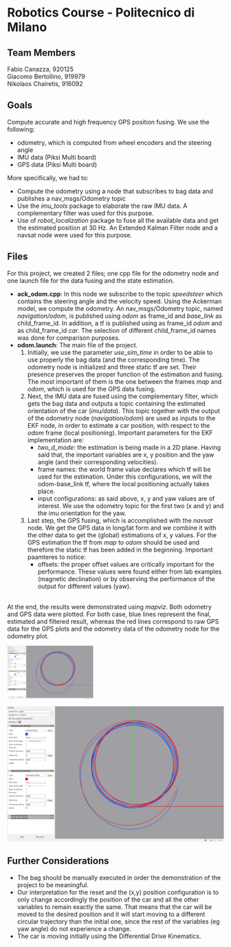 # Robotics Course - Politecnico di Milano

## Team Members
Fabio Canazza, 920125  
Giacomo Bertollino, 919979  
Nikolaos Chairetis, 916092

## Goals
Compute accurate and high frequency GPS position fusing. We use the following:
- odometry, which is computed from wheel encoders and the steering angle
- IMU data (Piksi Multi board)
- GPS data (Piksi Multi board)

More specifically, we had to:
- Compute the odometry using a node that subscribes to bag data and publishes a nav_msgs/Odometry topic
- Use the *imu_tools* package to elaborate the raw IMU data. A complementary filter was used for this purpose.
- Use of *robot_localization* package to fuse all the available data and get the estimated position at 30 Hz. An Extended Kalman Filter node and a navsat node were used for this purpose.

## Files
For this project, we created 2 files; one cpp file for the odometry node and one launch file for the data fusing and the state estimation.
- **ack_odom.cpp**:
In this node we subscribe to the topic *speedsteer* which contains the steering angle and the velocity speed. Using the Ackerman model, we compute the odometry.
An nav_msgs/Odometry topic, named *navigation/odom*, is published using *odom* as frame_id and *base_link* as child_frame_id. In addition, a tf is published using 
as frame_id *odom* and as child_frame_id *car*. The selection of different child_frame_id names was done for comparison purposes.
- **odom.launch**:
The main file of the project.
  1. Initially, we use the parameter *use_sim_time* in order to be able to use properly the bag data (and the corresponding time). The odometry node is initialized and three static tf are set. Their presence 
preserves the proper function of the estimation and fusing. The most important of them is the one between the frames *map* and *odom*, which is used for the GPS data fusing.
  2. Next, the IMU data are fused using the complementary filter, which gets the bag data and outputs a topic containing the estimated orientation of the car (*imu/data*). This topic together with the output of the odometry node (*navigation/odom*) are used as inputs to the EKF node, in order to estimate a car position, with respect to the *odom* frame (local positioning). Important parameters for the EKF implementation are:
      - *two_d_mode*: the estimation is being made in a 2D plane. Having said that, the important variables are x, y position and the yaw angle (and their corresponding velocities).
      - frame names: the world frame value declares which tf will be used for the estimation. Under this configurations, we will the odom-base_link tf, where the local positioning actually takes place.
      - input configurations: as said above, x, y and yaw values are of interest. We use the odometry topic for the first two (x and y) and the imu orientation for the yaw.
  3. Last step, the GPS fusing, which is accomplished with the *navsat* node. We get the GPS data in long/lat form and we combine it with the other data to get the (global) estimations of x, y values. For the GPS estimation the tf from *map* to *odom* should be used and therefore the static tf has been added in the beginning. Important paamteres to notice:
      - offsets: the proper offset values are critically important for the performance. These values were found either from lab examples (magnetic declination) or by observing the performance of the output for different values (yaw).

<br> At the end, the results were demonstrated using *mapviz*. Both odometry and GPS data were plotted. For both case, blue lines represent the final, estimated and filtered result, whereas the red lines correspond to raw GPS data for the GPS plots and the odometry data of the odometry node for the odometry plot.

<img src="https://github.com/nikchrts/prj_2/blob/master/mapviz-odom.png" alt="drawing" width="200"/>

![tf-tree](https://github.com/nikchrts/prj_2/blob/master/mapviz-odom.png)

## Further Considerations
* The bag should be manually executed in order the demonstration of the project to be meaningful.
* Our interpretation for the reset and the (x,y) position configuration is to only change accordingly the position of the car and all the other variables to remain exactly the same. That means that the car will be moved to the desired position and it will start moving to a different circular trajectory than the initial one, since the rest of the variables (eg yaw angle) do not experience a change.
* The car is moving initially using the Differential Drive Kinematics. 
